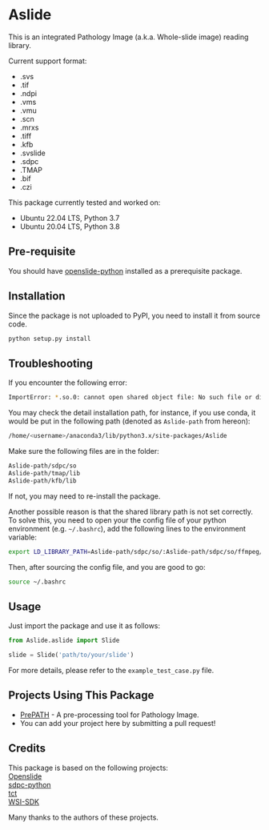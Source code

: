 # Aslide
This is an integrated Pathology Image (a.k.a. Whole-slide image) reading library.

Current support format:   
* .svs   
* .tif    
* .ndpi     
* .vms      
* .vmu     
* .scn       
* .mrxs        
* .tiff           
* .kfb          
* .svslide         
* .sdpc         
* .TMAP        
* .bif
* .czi                                  

This package currently tested and worked on:               
- Ubuntu 22.04 LTS, Python 3.7
- Ubuntu 20.04 LTS, Python 3.8

## Pre-requisite
You should have [openslide-python](https://pypi.org/project/openslide-python/) installed as a prerequisite package.     

## Installation
Since the package is not uploaded to PyPI, you need to install it from source code.

```bash
python setup.py install
```

## Troubleshooting
If you encounter the following error:

```bash
ImportError: *.so.0: cannot open shared object file: No such file or directory
```

You may check the detail installation path, for instance, if you use conda, it would be put in the following path (denoted as `Aslide-path` from hereon):

```bash
/home/<username>/anaconda3/lib/python3.x/site-packages/Aslide
```

Make sure the following files are in the folder:

```bash
Aslide-path/sdpc/so
Aslide-path/tmap/lib
Aslide-path/kfb/lib
```

If not, you may need to re-install the package.

Another possible reason is that the shared library path is not set correctly. To solve this, you need to open your the config file of your python environment (e.g. `~/.bashrc`), add the following lines to the environment variable:

```bash
export LD_LIBRARY_PATH=Aslide-path/sdpc/so/:Aslide-path/sdpc/so/ffmpeg/:Aslide-path/kfb/lib/:Aslide-path/tmap/lib:$LD_LIBRARY_PATH
```

Then, after sourcing the config file, and you are good to go:

```bash
source ~/.bashrc
```

## Usage
Just import the package and use it as follows:

```python
from Aslide.aslide import Slide

slide = Slide('path/to/your/slide')
```

For more details, please refer to the `example_test_case.py` file.

## Projects Using This Package
- [PrePATH](https://github.com/birkhoffkiki/PrePATH) - A pre-processing tool for Pathology Image.
- You can add your project here by submitting a pull request!

## Credits
This package is based on the following projects:       
[Openslide](https://github.com/openslide/openslide)         
[sdpc-python](https://github.com/WonderLandxD/sdpc-for-python)          
[tct](https://github.com/liyu10000/tct)       
[WSI-SDK](https://github.com/yasohasakii/WSI-SDK)

Many thanks to the authors of these projects.
